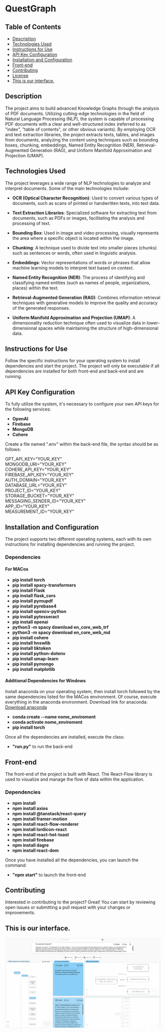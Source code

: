 # QuestGraph

## Table of Contents
- [Description](#description)
- [Technologies Used](#technologies-used)
- [Instructions for Use](#instructions-for-use)
- [API Key Configuration](#api-key-configuration)
- [Installation and Configuration](#installation-and-configuration)
- [Front-end](#front-end)
- [Contributing](#contributing)
- [License](#license)
- [This is our interface.](#this-is-our-interface)

## Description
The project aims to build advanced Knowledge Graphs through the analysis of PDF documents. Utilizing cutting-edge technologies in the field of Natural Language Processing (NLP), the system is capable of processing PDF documents with a clear and well-structured index (referred to as "index", "table of contents", or other obvious variants). By employing OCR and text extraction libraries, the project extracts texts, tables, and images from documents, analyzing the content using techniques such as bounding boxes, chunking, embeddings, Named Entity Recognition (NER), Retrieval-Augmented Generation (RAG), and Uniform Manifold Approximation and Projection (UMAP).

## Technologies Used
The project leverages a wide range of NLP technologies to analyze and interpret documents. Some of the main technologies include:

- **OCR (Optical Character Recognition)**: Used to convert various types of documents, such as scans of printed or handwritten texts, into text data.
  
- **Text Extraction Libraries**: Specialized software for extracting text from documents, such as PDFs or images, facilitating the analysis and processing of text.

- **Bounding Box**: Used in image and video processing, visually represents the area where a specific object is located within the image.

- **Chunking**: A technique used to divide text into smaller pieces (chunks) such as sentences or words, often used in linguistic analysis.

- **Embeddings**: Vector representations of words or phrases that allow machine learning models to interpret text based on context.

- **Named Entity Recognition (NER)**: The process of identifying and classifying named entities (such as names of people, organizations, places) within the text.

- **Retrieval-Augmented Generation (RAG)**: Combines information retrieval techniques with generative models to improve the quality and accuracy of the generated responses.

- **Uniform Manifold Approximation and Projection (UMAP)**: A dimensionality reduction technique often used to visualize data in lower-dimensional spaces while maintaining the structure of high-dimensional data.

## Instructions for Use
Follow the specific instructions for your operating system to install dependencies and start the project.
The project will only be executable if all dependencies are installed for both front-end and back-end and are running.

## API Key Configuration
To fully utilize the system, it's necessary to configure your own API keys for the following services:

- **OpenAI**
- **Firebase**
- **MongoDB**
- **Cohere**

Create a file named ".env" within the back-end file, the syntax should be as follows:

GPT_API_KEY="YOUR_KEY"  
MONGODB_URI="YOUR_KEY"  
COHERE_API_KEY="YOUR_KEY"  
FIREBASE_API_KEY="YOUR_KEY"  
AUTH_DOMAIN="YOUR_KEY"  
DATABASE_URL="YOUR_KEY"  
PROJECT_ID="YOUR_KEY"  
STORAGE_BUCKET="YOUR_KEY"  
MESSAGING_SENDER_ID="YOUR_KEY"  
APP_ID="YOUR_KEY"  
MEASUREMENT_ID="YOUR_KEY"  

## Installation and Configuration
The project supports two different operating systems, each with its own instructions for installing dependencies and running the project.

### Dependencies
#### For MACos
- **pip install torch**
- **pip install spacy-transformers**
- **pip install Flask**
- **pip install flask_cors**
- **pip install pymupdf**
- **pip install pyrebase4**
- **pip install opencv-python**
- **pip install pytesseract**
- **pip install openai**
- **python3 -m spacy download en_core_web_trf**
- **python3 -m spacy download en_core_web_md**
- **pip install cohere**
- **pip install hnswlib**
- **pip install tiktoken**
- **pip install python-dotenv**
- **pip install umap-learn**
- **pip install pymongo**
- **pip install matplotlib**



#### Additional Dependencies for Windows
Install anaconda on your operating system, then install torch followed by the same dependencies listed for the MACos environment. Of course, execute everything in the anaconda environment. 
Download link for anaconda:
[Download anaconda](https://www.anaconda.com/download)
- **conda create --name nome_enviroment**
- **conda activate nome_enviroment**
- **pip install torch**

Once all the dependencies are installed, execute the class:
- **"run.py"** to run the back-end


## Front-end
The front-end of the project is built with React. The React-Flow library is used to visualize and manage the flow of data within the application.

### Dependencies
- **npm install**
- **npm install axios**
- **npm install @tanstack/react-query**
- **npm install framer-motion**
- **npm install react-flow-renderer**
- **npm install lordicon-react**
- **npm install react-hot-toast**
- **npm install firebase**
- **npm install dagre**
- **npm install react-dom**

Once you have installed all the dependencies, you can launch the command:
- **"npm start"** to launch the front-end

## Contributing
Interested in contributing to the project? Great! You can start by reviewing open issues or submitting a pull request with your changes or improvements.

## This is our interface.
![Testo alternativo](front.png)

